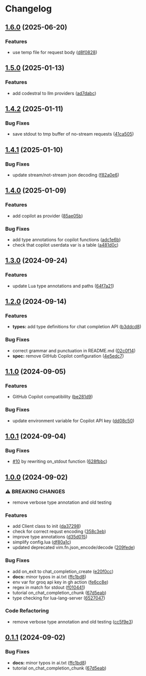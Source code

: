 # Changelog

## [1.6.0](https://github.com/S1M0N38/ai.nvim/compare/v1.5.0...v1.6.0) (2025-06-20)


### Features

* use temp file for request body ([d8f0828](https://github.com/S1M0N38/ai.nvim/commit/d8f0828e5a739454fe0e07776b9ce81d8b699e59))

## [1.5.0](https://github.com/S1M0N38/ai.nvim/compare/v1.4.2...v1.5.0) (2025-01-13)


### Features

* add codestral to llm providers ([ad7dabc](https://github.com/S1M0N38/ai.nvim/commit/ad7dabc72636c1eb81b4fa83ad1784775c73c4de))

## [1.4.2](https://github.com/S1M0N38/ai.nvim/compare/v1.4.1...v1.4.2) (2025-01-11)


### Bug Fixes

* save stdout to tmp buffer of no-stream requests ([41ca505](https://github.com/S1M0N38/ai.nvim/commit/41ca50535827cdfe57ef5651b309ac0859a77122))

## [1.4.1](https://github.com/S1M0N38/ai.nvim/compare/v1.4.0...v1.4.1) (2025-01-10)


### Bug Fixes

* update stream/not-stream json decoding ([f82a0e6](https://github.com/S1M0N38/ai.nvim/commit/f82a0e637e4882cb78d7c0396ab7177776b7a55c))

## [1.4.0](https://github.com/S1M0N38/ai.nvim/compare/v1.3.0...v1.4.0) (2025-01-09)


### Features

* add copilot as provider ([85ae05b](https://github.com/S1M0N38/ai.nvim/commit/85ae05b6cf7ef099458b2f75025b4156e3332865))


### Bug Fixes

* add type annotations for copilot functions ([adc1e6b](https://github.com/S1M0N38/ai.nvim/commit/adc1e6be91973ba58248b6337d22624996511c8b))
* check that copilot userdata var is a table ([a481d0c](https://github.com/S1M0N38/ai.nvim/commit/a481d0c71837ec90abfaa5a820e388cc8b62dc23))

## [1.3.0](https://github.com/S1M0N38/ai.nvim/compare/v1.2.0...v1.3.0) (2024-09-24)


### Features

* update Lua type annotations and paths ([64f7a21](https://github.com/S1M0N38/ai.nvim/commit/64f7a21a962153995deeecdbb38df005b8c6ff11))

## [1.2.0](https://github.com/S1M0N38/ai.nvim/compare/v1.1.0...v1.2.0) (2024-09-14)


### Features

* **types:** add type definitions for chat completion API ([b3ddcd8](https://github.com/S1M0N38/ai.nvim/commit/b3ddcd8f2805ad4c7b481ebf76bf377bfc8e8734))


### Bug Fixes

* correct grammar and punctuation in README.md ([02c0f14](https://github.com/S1M0N38/ai.nvim/commit/02c0f149ea9f22b7caae8e48583e881c06c1b7b3))
* **spec:** remove GitHub Copilot configuration ([4e5edc7](https://github.com/S1M0N38/ai.nvim/commit/4e5edc74325c0a8081f61ec5fdb5a4854a565a03))

## [1.1.0](https://github.com/S1M0N38/ai.nvim/compare/v1.0.1...v1.1.0) (2024-09-05)


### Features

* GitHub Copilot compatibility ([be281d9](https://github.com/S1M0N38/ai.nvim/commit/be281d9f968fc5628e709f5c449c635a3d1edf07))


### Bug Fixes

* update environment variable for Copilot API key ([dd08c50](https://github.com/S1M0N38/ai.nvim/commit/dd08c50f0f8442445811fe247ad305aa510e2ae3))

## [1.0.1](https://github.com/S1M0N38/ai.nvim/compare/v1.0.0...v1.0.1) (2024-09-04)


### Bug Fixes

* [#10](https://github.com/S1M0N38/ai.nvim/issues/10) by rewriting on_stdout function ([628fbbc](https://github.com/S1M0N38/ai.nvim/commit/628fbbcf956ad0b88d06fe354ea1e0bf4c42e76c))

## [1.0.0](https://github.com/S1M0N38/ai.nvim/compare/v0.1.1...v1.0.0) (2024-09-02)


### ⚠ BREAKING CHANGES

* remove verbose type annotation and old testing

### Features

* add Client class to init ([da37298](https://github.com/S1M0N38/ai.nvim/commit/da372989f3b8d13756f3a1bf78a3dc3d7809f921))
* check for correct requst encoding ([358c3eb](https://github.com/S1M0N38/ai.nvim/commit/358c3ebbf952f56c0c951fbf429fb0d8156ba78e))
* improve type annotations ([d35d015](https://github.com/S1M0N38/ai.nvim/commit/d35d015fbe548ac5241c1d20dd00cae895e2d2d1))
* simplify config.lua ([df80a1c](https://github.com/S1M0N38/ai.nvim/commit/df80a1c8fd56f780069c30e7669969f2972cef6d))
* updated deprecated vim.fn.json_encode/decode ([209fede](https://github.com/S1M0N38/ai.nvim/commit/209fedeb523e938f9d53b694bbc81640cbd0d374))


### Bug Fixes

* add on_exit to chat_completion_create ([e20f0cc](https://github.com/S1M0N38/ai.nvim/commit/e20f0cc2461a550a76bc210ef506d13dd1d0a3fe))
* **docs:** minor typos in ai.txt ([ffc1bd8](https://github.com/S1M0N38/ai.nvim/commit/ffc1bd85087dbec11696ce6deecba0270e429ec9))
* env var for groq api key in gh action ([fe6cc8e](https://github.com/S1M0N38/ai.nvim/commit/fe6cc8efe82964c85b59bad00b471e44b339e36f))
* regex in match for stdout ([f010441](https://github.com/S1M0N38/ai.nvim/commit/f01044159df1e3349a40d44cf0534ee0bd46c0d2))
* tutorial on_chat_completion_chunk ([67d5eab](https://github.com/S1M0N38/ai.nvim/commit/67d5eabc80a23b17f25538891589bcc24802829e))
* type checking for lua-lang-server ([6527047](https://github.com/S1M0N38/ai.nvim/commit/6527047c02be066710eb0387a6d597232ff0cd2e))


### Code Refactoring

* remove verbose type annotation and old testing ([cc5f9e3](https://github.com/S1M0N38/ai.nvim/commit/cc5f9e3b00501d768ed78b6e2dc96d98db65ecf0))

## [0.1.1](https://github.com/S1M0N38/ai.nvim/compare/v0.1.0...v0.1.1) (2024-09-02)


### Bug Fixes

* **docs:** minor typos in ai.txt ([ffc1bd8](https://github.com/S1M0N38/ai.nvim/commit/ffc1bd85087dbec11696ce6deecba0270e429ec9))
* tutorial on_chat_completion_chunk ([67d5eab](https://github.com/S1M0N38/ai.nvim/commit/67d5eabc80a23b17f25538891589bcc24802829e))
